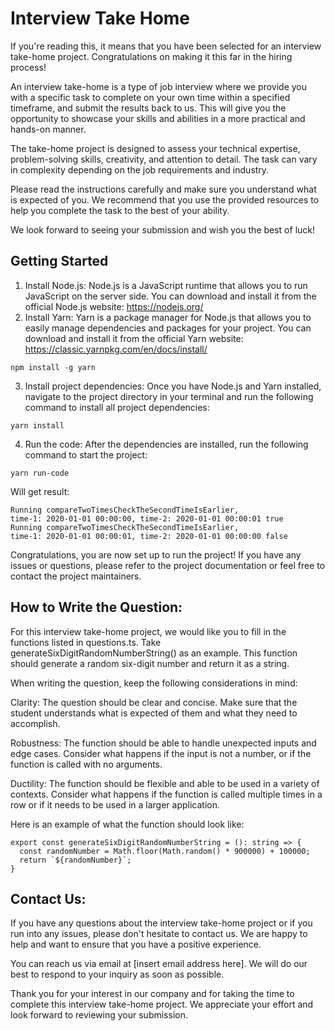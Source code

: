 # Interview Take Home
If you're reading this, it means that you have been selected for an interview take-home project. Congratulations on making it this far in the hiring process!

An interview take-home is a type of job interview where we provide you with a specific task to complete on your own time within a specified timeframe, and submit the results back to us. This will give you the opportunity to showcase your skills and abilities in a more practical and hands-on manner.

The take-home project is designed to assess your technical expertise, problem-solving skills, creativity, and attention to detail. The task can vary in complexity depending on the job requirements and industry.

Please read the instructions carefully and make sure you understand what is expected of you. We recommend that you use the provided resources to help you complete the task to the best of your ability.

We look forward to seeing your submission and wish you the best of luck!

## Getting Started
1. Install Node.js:
Node.js is a JavaScript runtime that allows you to run JavaScript on the server side. You can download and install it from the official Node.js website: https://nodejs.org/
2. Install Yarn:
Yarn is a package manager for Node.js that allows you to easily manage dependencies and packages for your project. You can download and install it from the official Yarn website: https://classic.yarnpkg.com/en/docs/install/
```
npm install -g yarn
```
3. Install project dependencies:
Once you have Node.js and Yarn installed, navigate to the project directory in your terminal and run the following command to install all project dependencies:
```
yarn install
```
4. Run the code:
After the dependencies are installed, run the following command to start the project:
```
yarn run-code
```
Will get result:
```
Running compareTwoTimesCheckTheSecondTimeIsEarlier,
time-1: 2020-01-01 00:00:00, time-2: 2020-01-01 00:00:01 true
Running compareTwoTimesCheckTheSecondTimeIsEarlier,
time-1: 2020-01-01 00:00:01, time-2: 2020-01-01 00:00:00 false
```

Congratulations, you are now set up to run the project! If you have any issues or questions, please refer to the project documentation or feel free to contact the project maintainers.

## How to Write the Question:
For this interview take-home project, we would like you to fill in the functions listed in questions.ts.
Take generateSixDigitRandomNumberString() as an example. This function should generate a random six-digit number and return it as a string.

When writing the question, keep the following considerations in mind:

Clarity: The question should be clear and concise. Make sure that the student understands what is expected of them and what they need to accomplish.

Robustness: The function should be able to handle unexpected inputs and edge cases. Consider what happens if the input is not a number, or if the function is called with no arguments.

Ductility: The function should be flexible and able to be used in a variety of contexts. Consider what happens if the function is called multiple times in a row or if it needs to be used in a larger application.

Here is an example of what the function should look like:
```
export const generateSixDigitRandomNumberString = (): string => {
  const randomNumber = Math.floor(Math.random() * 900000) + 100000;
  return `${randomNumber}`;
}
```

## Contact Us:

If you have any questions about the interview take-home project or if you run into any issues, please don't hesitate to contact us. We are happy to help and want to ensure that you have a positive experience.

You can reach us via email at [insert email address here]. We will do our best to respond to your inquiry as soon as possible.

Thank you for your interest in our company and for taking the time to complete this interview take-home project. We appreciate your effort and look forward to reviewing your submission.
